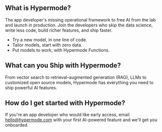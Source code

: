 ## What is Hypermode?

The app developer's missing operational framework to free AI from the lab and launch in production. Join the developers who skip the data science, write less code, build richer features, and ship faster.

- Try a new model, in one line of code.
- Tailor models, start with zero data.
- Put models to work, with Hypermode Functions.

## What can you Ship with Hypermode?

From vector search to retrieval-augmented generation (RAG), LLMs to customized open source models, Hypermode has everything you need to ship powerful AI features.

## How do I get started with Hypermode?

If you're an app developer who would like early access, email hello@hypermode.com with your first AI-powered feature and we'll get you onboarded.
